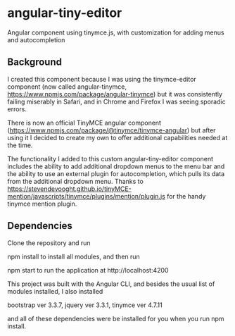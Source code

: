 # angular-tiny-editor
Angular component using tinymce.js, with customization for adding menus and autocompletion

## Background
I created this component because I was using the tinymce-editor component (now called angular-tinymce, https://www.npmjs.com/package/angular-tinymce) but it was consistently failing miserably in Safari, and in Chrome and Firefox I was seeing sporadic errors.

There is now an official TinyMCE angular component (https://www.npmjs.com/package/@tinymce/tinymce-angular) but after using it I decided to create my own to offer additional capabilities needed at the time.

The functionality I added to this custom angular-tiny-editor component includes the ability to add additional dropdown menus to the menu bar and the ability to use an external plugin for autocompletion, which pulls its data from the additional dropdown menu.  Thanks to https://stevendevooght.github.io/tinyMCE-mention/javascripts/tinymce/plugins/mention/plugin.js for the handy tinymce mention plugin.

## Dependencies

Clone the repository and run

npm install
to install all modules, and then run

npm start
to run the application at http://localhost:4200

This project was built with the Angular CLI, and besides the usual list of modules installed, I also installed

bootstrap ver 3.3.7,
jquery ver 3.3.1,
tinymce ver 4.7.11

and all of these dependencies were be installed for you when you run npm install.
